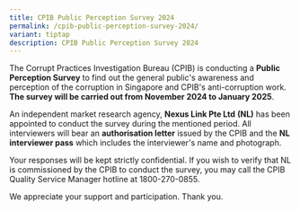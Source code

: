 ```yaml
---
title: CPIB Public Perception Survey 2024
permalink: /cpib-public-perception-survey-2024/
variant: tiptap
description: CPIB Public Perception Survey 2024
---
```

<p>The Corrupt Practices Investigation Bureau (CPIB) is conducting a <strong>Public Perception Survey</strong> to
find out the general public's awareness and perception of the corruption
in Singapore and CPIB's anti-corruption work. <strong>The survey will be carried out from November 2024 to January 2025</strong>.</p>
<p>An independent market research agency, <strong>Nexus Link Pte Ltd</strong>  <strong>(NL)</strong> has
been appointed to conduct the survey during the mentioned period. All interviewers
will bear an <strong>authorisation letter</strong> issued by the CPIB and
the <strong>NL interviewer pass</strong> which includes the interviewer's
name and photograph.</p>
<p>Your responses will be kept strictly confidential. If you wish to verify
that NL is commissioned by the CPIB to conduct the survey, you may call
the CPIB Quality Service Manager hotline at 1800-270-0855.</p>
<p>We appreciate your support and participation. Thank you.</p>